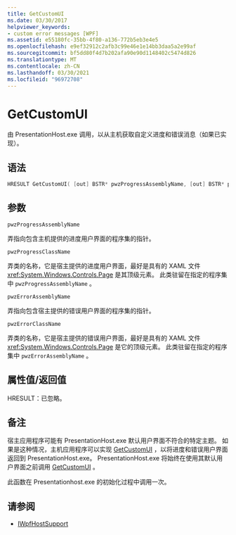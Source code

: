 ```yaml
---
title: GetCustomUI
ms.date: 03/30/2017
helpviewer_keywords:
- custom error messages [WPF]
ms.assetid: e55180fc-35bb-4f80-a136-772b5eb3e4e5
ms.openlocfilehash: e9ef32912c2afb3c99e46e1e14bb3daa5a2e99af
ms.sourcegitcommit: bf5dd80f4d7b202afa90e90d1148402c5474d826
ms.translationtype: MT
ms.contentlocale: zh-CN
ms.lasthandoff: 03/30/2021
ms.locfileid: "96972708"
---
```

# <a name="getcustomui"></a>GetCustomUI
由 PresentationHost.exe 调用，以从主机获取自定义进度和错误消息（如果已实现）。  
  
## <a name="syntax"></a>语法  
  
```cpp  
HRESULT GetCustomUI( [out] BSTR* pwzProgressAssemblyName, [out] BSTR* pwzProgressClassName, [out] BSTR* pwzErrorAssemblyName, [out] BSTR* pwzErrorClassName );  
```  
  
## <a name="parameters"></a>参数  
 `pwzProgressAssemblyName`  
  
 弄指向包含主机提供的进度用户界面的程序集的指针。  
  
 `pwzProgressClassName`  
  
 弄类的名称，它是宿主提供的进度用户界面，最好是具有的 XAML 文件 <xref:System.Windows.Controls.Page> 是其顶级元素。 此类驻留在指定的程序集中 `pwzProgressAssemblyName` 。  
  
 `pwzErrorAssemblyName`  
  
 弄指向包含宿主提供的错误用户界面的程序集的指针。  
  
 `pwzErrorClassName`  
  
 弄类的名称，它是宿主提供的错误用户界面，最好是具有的 XAML 文件 <xref:System.Windows.Controls.Page> 是它的顶级元素。 此类驻留在指定的程序集中 `pwzErrorAssemblyName` 。  
  
## <a name="property-valuereturn-value"></a>属性值/返回值  
 HRESULT：已忽略。  
  
## <a name="remarks"></a>备注  
 宿主应用程序可能有 PresentationHost.exe 默认用户界面不符合的特定主题。 如果是这种情况，主机应用程序可以实现 [GetCustomUI](getcustomui.md) ，以将进度和错误用户界面返回到 PresentationHost.exe。 PresentationHost.exe 将始终在使用其默认用户界面之前调用 [GetCustomUI](getcustomui.md) 。  
  
 此函数在 Presentationhost.exe 的初始化过程中调用一次。  
  
## <a name="see-also"></a>请参阅

- [IWpfHostSupport](iwpfhostsupport.md)
